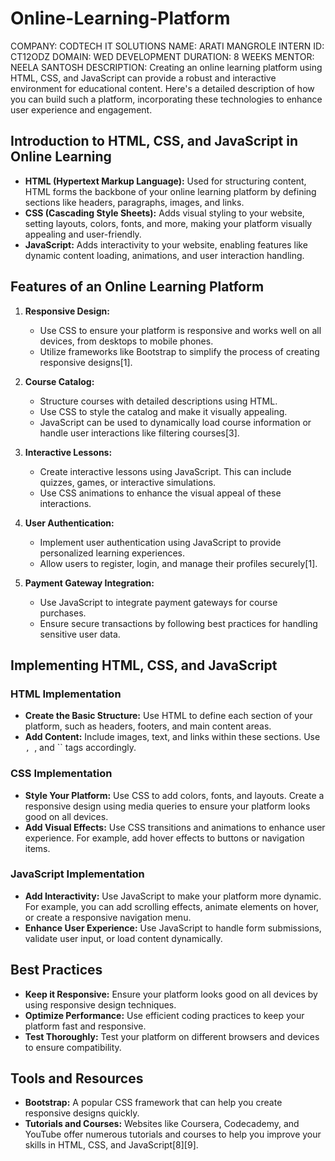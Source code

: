 # Online-Learning-Platform
COMPANY: CODTECH IT SOLUTIONS
NAME: ARATI MANGROLE
INTERN ID: CT12ODZ
DOMAIN: WED DEVELOPMENT
DURATION: 8 WEEKS
MENTOR: NEELA SANTOSH
DESCRIPTION:
Creating an online learning platform using HTML, CSS, and JavaScript can provide a robust and interactive environment for educational content. Here's a detailed description of how you can build such a platform, incorporating these technologies to enhance user experience and engagement.

## Introduction to HTML, CSS, and JavaScript in Online Learning

- **HTML (Hypertext Markup Language):** Used for structuring content, HTML forms the backbone of your online learning platform by defining sections like headers, paragraphs, images, and links.
- **CSS (Cascading Style Sheets):** Adds visual styling to your website, setting layouts, colors, fonts, and more, making your platform visually appealing and user-friendly.
- **JavaScript:** Adds interactivity to your website, enabling features like dynamic content loading, animations, and user interaction handling.

## Features of an Online Learning Platform

1. **Responsive Design:**
   - Use CSS to ensure your platform is responsive and works well on all devices, from desktops to mobile phones.
   - Utilize frameworks like Bootstrap to simplify the process of creating responsive designs[1].

2. **Course Catalog:**
   - Structure courses with detailed descriptions using HTML.
   - Use CSS to style the catalog and make it visually appealing.
   - JavaScript can be used to dynamically load course information or handle user interactions like filtering courses[3].

3. **Interactive Lessons:**
   - Create interactive lessons using JavaScript. This can include quizzes, games, or interactive simulations.
   - Use CSS animations to enhance the visual appeal of these interactions.

4. **User Authentication:**
   - Implement user authentication using JavaScript to provide personalized learning experiences.
   - Allow users to register, login, and manage their profiles securely[1].

5. **Payment Gateway Integration:**
   - Use JavaScript to integrate payment gateways for course purchases.
   - Ensure secure transactions by following best practices for handling sensitive user data.

## Implementing HTML, CSS, and JavaScript

### HTML Implementation

- **Create the Basic Structure:** Use HTML to define each section of your platform, such as headers, footers, and main content areas.
- **Add Content:** Include images, text, and links within these sections. Use ``, ``, and `` tags accordingly.

### CSS Implementation

- **Style Your Platform:** Use CSS to add colors, fonts, and layouts. Create a responsive design using media queries to ensure your platform looks good on all devices.
- **Add Visual Effects:** Use CSS transitions and animations to enhance user experience. For example, add hover effects to buttons or navigation items.

### JavaScript Implementation

- **Add Interactivity:** Use JavaScript to make your platform more dynamic. For example, you can add scrolling effects, animate elements on hover, or create a responsive navigation menu.
- **Enhance User Experience:** Use JavaScript to handle form submissions, validate user input, or load content dynamically.

## Best Practices

- **Keep it Responsive:** Ensure your platform looks good on all devices by using responsive design techniques.
- **Optimize Performance:** Use efficient coding practices to keep your platform fast and responsive.
- **Test Thoroughly:** Test your platform on different browsers and devices to ensure compatibility.

## Tools and Resources

- **Bootstrap:** A popular CSS framework that can help you create responsive designs quickly.
- **Tutorials and Courses:** Websites like Coursera, Codecademy, and YouTube offer numerous tutorials and courses to help you improve your skills in HTML, CSS, and JavaScript[8][9].

